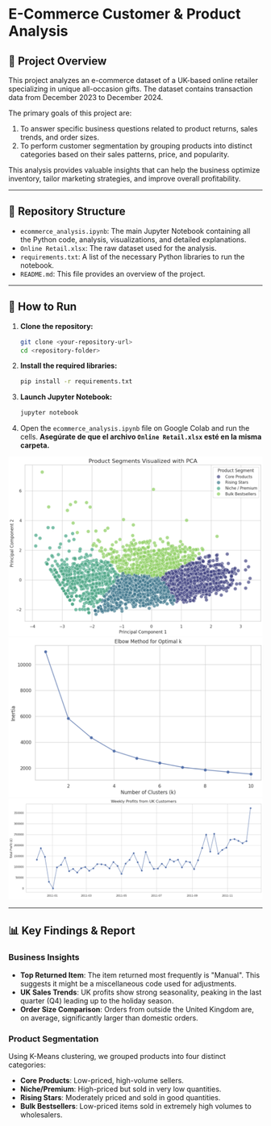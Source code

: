 # E-Commerce Customer & Product Analysis

## 📝 Project Overview

This project analyzes an e-commerce dataset of a UK-based online retailer specializing in unique all-occasion gifts. The dataset contains transaction data from December 2023 to December 2024.

The primary goals of this project are:
1.  To answer specific business questions related to product returns, sales trends, and order sizes.
2.  To perform customer segmentation by grouping products into distinct categories based on their sales patterns, price, and popularity.

This analysis provides valuable insights that can help the business optimize inventory, tailor marketing strategies, and improve overall profitability.

---

## 📂 Repository Structure

-   `ecommerce_analysis.ipynb`: The main Jupyter Notebook containing all the Python code, analysis, visualizations, and detailed explanations.
-   `Online Retail.xlsx`: The raw dataset used for the analysis.
-   `requirements.txt`: A list of the necessary Python libraries to run the notebook.
-   `README.md`: This file provides an overview of the project.

---

## 🚀 How to Run

1.  **Clone the repository:**
    ```bash
    git clone <your-repository-url>
    cd <repository-folder>
    ```

2.  **Install the required libraries:**
    ```bash
    pip install -r requirements.txt
    ```

3.  **Launch Jupyter Notebook:**
    ```bash
    jupyter notebook
    ```
4.  Open the `ecommerce_analysis.ipynb` file on Google Colab and run the cells. **Asegúrate de que el archivo `Online Retail.xlsx` esté en la misma carpeta.**


![Dashboard Screenshot](Assets/kmeans-clustering.png)
![Dashboard Screenshot](Assets/product-segmentation.png)
![Dashboard Screenshot](Assets/uk-profit-visualization.png)

---

## 📊 Key Findings & Report

### Business Insights
* **Top Returned Item**: The item returned most frequently is "Manual". This suggests it might be a miscellaneous code used for adjustments.
* **UK Sales Trends**: UK profits show strong seasonality, peaking in the last quarter (Q4) leading up to the holiday season.
* **Order Size Comparison**: Orders from outside the United Kingdom are, on average, significantly larger than domestic orders.

### Product Segmentation
Using K-Means clustering, we grouped products into four distinct categories:
* **Core Products**: Low-priced, high-volume sellers.
* **Niche/Premium**: High-priced but sold in very low quantities.
* **Rising Stars**: Moderately priced and sold in good quantities.
* **Bulk Bestsellers**: Low-priced items sold in extremely high volumes to wholesalers.
